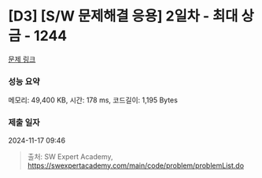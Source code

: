 # [D3] [S/W 문제해결 응용] 2일차 - 최대 상금 - 1244 

[문제 링크](https://swexpertacademy.com/main/code/problem/problemDetail.do?contestProbId=AV15Khn6AN0CFAYD) 

### 성능 요약

메모리: 49,400 KB, 시간: 178 ms, 코드길이: 1,195 Bytes

### 제출 일자

2024-11-17 09:46



> 출처: SW Expert Academy, https://swexpertacademy.com/main/code/problem/problemList.do